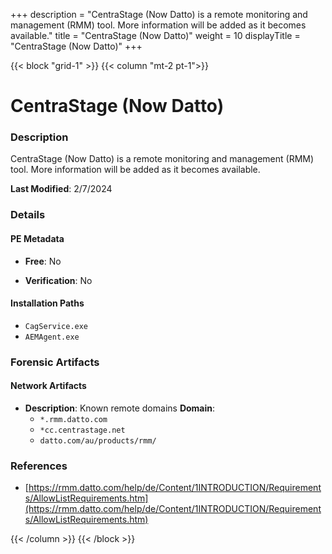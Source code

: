 +++
description = "CentraStage (Now Datto) is a remote monitoring and management (RMM) tool. More information will be added as it becomes available."
title = "CentraStage (Now Datto)"
weight = 10
displayTitle = "CentraStage (Now Datto)"
+++


{{< block "grid-1" >}}
{{< column "mt-2 pt-1">}}

# CentraStage (Now Datto)


### Description

CentraStage (Now Datto) is a remote monitoring and management (RMM) tool. More information will be added as it becomes available.



**Last Modified**: 2/7/2024

### Details


#### PE Metadata


- **Free**: No

- **Verification**: No




#### Installation Paths
- `CagService.exe`
- `AEMAgent.exe`

### Forensic Artifacts




#### Network Artifacts

- **Description**: Known remote domains
  **Domain**:
    - `*.rmm.datto.com`
    - `*cc.centrastage.net`
    - `datto.com/au/products/rmm/`





### References
- [https://rmm.datto.com/help/de/Content/1INTRODUCTION/Requirements/AllowListRequirements.htm](https://rmm.datto.com/help/de/Content/1INTRODUCTION/Requirements/AllowListRequirements.htm)



{{< /column >}}
{{< /block >}}

